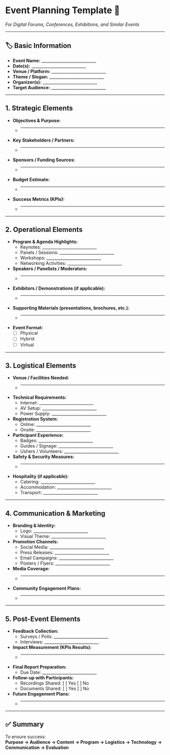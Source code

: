 # Event Planning Template 📝
_For Digital Forums, Conferences, Exhibitions, and Similar Events_

---

## 🏷️ Basic Information
- **Event Name:** ___________________________  
- **Date(s):** ___________________________  
- **Venue / Platform:** ___________________________  
- **Theme / Slogan:** ___________________________  
- **Organizer(s):** ___________________________  
- **Target Audience:** ___________________________  

---

## 1. Strategic Elements
- **Objectives & Purpose:**  
    - ___________________________  
- **Key Stakeholders / Partners:**  
    - ___________________________  
- **Sponsors / Funding Sources:**  
    - ___________________________  
- **Budget Estimate:**  
    - ___________________________  
- **Success Metrics (KPIs):**  
    - ___________________________  

---

## 2. Operational Elements
- **Program & Agenda Highlights:**  
    - Keynotes: ___________________________  
    - Panels / Sessions: ___________________________  
    - Workshops: ___________________________  
    - Networking Activities: ___________________________  
- **Speakers / Panelists / Moderators:**  
    - ___________________________  
- **Exhibitors / Demonstrations (if applicable):**  
    - ___________________________  
- **Supporting Materials (presentations, brochures, etc.):**  
    - ___________________________  
- **Event Format:**  
    - [ ] Physical  
    - [ ] Hybrid  
    - [ ] Virtual  

---

## 3. Logistical Elements
- **Venue / Facilities Needed:**  
    - ___________________________  
- **Technical Requirements:**  
    - Internet: ___________________________  
    - AV Setup: ___________________________  
    - Power Supply: ___________________________  
- **Registration System:**  
    - Online: ___________________________  
    - Onsite: ___________________________  
- **Participant Experience:**  
    - Badges: ___________________________  
    - Guides / Signage: ___________________________  
    - Ushers / Volunteers: ___________________________  
- **Safety & Security Measures:**  
    - ___________________________  
- **Hospitality (if applicable):**  
    - Catering: ___________________________  
    - Accommodation: ___________________________  
    - Transport: ___________________________  

---

## 4. Communication & Marketing
- **Branding & Identity:**  
    - Logo: ___________________________  
    - Visual Theme: ___________________________  
- **Promotion Channels:**  
    - Social Media: ___________________________  
    - Press Releases: ___________________________  
    - Email Campaigns: ___________________________  
    - Posters / Flyers: ___________________________  
- **Media Coverage:**  
    - ___________________________  
- **Community Engagement Plans:**  
    - ___________________________  

---

## 5. Post-Event Elements
- **Feedback Collection:**  
    - Surveys / Polls: ___________________________  
    - Interviews: ___________________________  
- **Impact Measurement (KPIs Results):**  
    - ___________________________  
- **Final Report Preparation:**  
    - Due Date: ___________________________  
- **Follow-up with Participants:**  
    - Recordings Shared: [ ] Yes [ ] No  
    - Documents Shared: [ ] Yes [ ] No  
- **Future Engagement Plans:**  
    - ___________________________  

---

## ✅ Summary
To ensure success:  
**Purpose → Audience → Content → Program → Logistics → Technology → Communication → Evaluation**